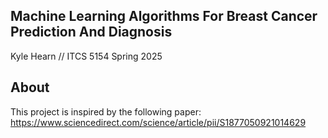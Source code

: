 ## Machine Learning Algorithms For Breast Cancer Prediction And Diagnosis
Kyle Hearn //
ITCS 5154 Spring 2025

## About
This project is inspired by the following paper: https://www.sciencedirect.com/science/article/pii/S1877050921014629
